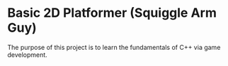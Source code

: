 # Basic 2D Platformer (Squiggle Arm Guy)

The purpose of this project is to learn the fundamentals of C++ via game development.
